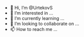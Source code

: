 - 👋 Hi, I’m @UrtekovS
- 👀 I’m interested in ...
- 🌱 I’m currently learning ...
- 💞️ I’m looking to collaborate on ...
- 📫 How to reach me ...

<!---
UrtekovS/UrtekovS is a ✨ special ✨ repository because its `README.md` (this file) appears on your GitHub profile.
You can click the Preview link to take a look at your changes.
--->
